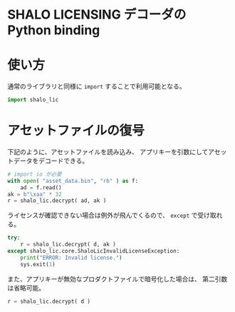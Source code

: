 # SHALO LICENSING デコーダの Python binding

# 使い方

通常のライブラリと同様に `import` することで利用可能となる。
```python
import shalo_lic
```

# アセットファイルの復号

下記のように、アセットファイルを読み込み、
アプリキーを引数にしてアセットデータをデコードできる。
```python
# import io が必要
with open( "asset_data.bin", "rb" ) as f:
	ad = f.read()
ak = b"\xaa" * 32
r = shalo_lic.decrypt( ad, ak )
```

ライセンスが確認できない場合は例外が飛んでくるので、
`except` で受け取れる。
```python
try:
	r = shalo_lic.decrypt( d, ak )
except shalo_lic.core.ShaloLicInvalidLicenseException:
	print("ERROR: Invalid license.")
	sys.exit(1)
```

また、アプリキーが無効なプロダクトファイルで暗号化した場合は、
第二引数は省略可能。
```python
r = shalo_lic.decrypt( d )
```
